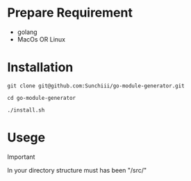 # Prepare Requirement
- golang
- MacOs OR Linux

# Installation
```
git clone git@github.com:Sunchiii/go-module-generator.git
```
```
cd go-module-generator
```
```
./install.sh
```

# Usege
> [!IMPORTANT]
> In your directory structure must has been "/src/"
